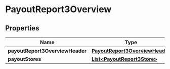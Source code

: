 
# PayoutReport3Overview

## Properties
Name | Type | Description | Notes
------------ | ------------- | ------------- | -------------
**payoutReport3OverviewHeader** | [**PayoutReport3OverviewHeader**](PayoutReport3OverviewHeader.md) |  |  [optional]
**payoutStores** | [**List&lt;PayoutReport3Store&gt;**](PayoutReport3Store.md) |  |  [optional]



